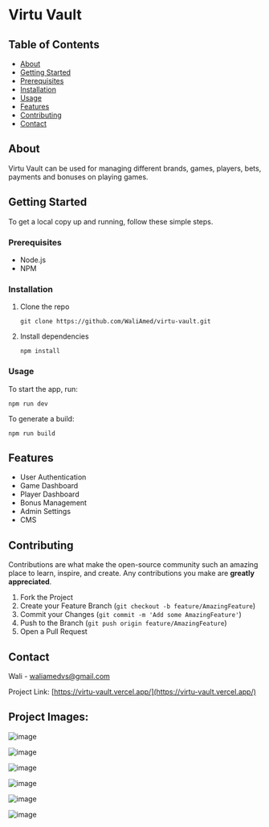 # Virtu Vault

## Table of Contents

- [About](#about)
- [Getting Started](#getting-started)
- [Prerequisites](#prerequisites)
- [Installation](#installation)
- [Usage](#usage)
- [Features](#features)
- [Contributing](#contributing)
- [Contact](#contact)

## About

Virtu Vault can be used for managing different brands, games, players, bets, payments and bonuses on playing games. 

## Getting Started

To get a local copy up and running, follow these simple steps.

### Prerequisites

- Node.js
- NPM


### Installation

1. Clone the repo
   ```
   git clone https://github.com/WaliAmed/virtu-vault.git
   ```
2. Install dependencies
   ```
   npm install
   ```

### Usage

To start the app, run:

```
npm run dev
```

To generate a build:

```
npm run build
```

## Features

- User Authentication
- Game Dashboard
- Player Dashboard
- Bonus Management
- Admin Settings
- CMS 

## Contributing

Contributions are what make the open-source community such an amazing place to learn, inspire, and create. Any contributions you make are **greatly appreciated**.

1. Fork the Project
2. Create your Feature Branch (`git checkout -b feature/AmazingFeature`)
3. Commit your Changes (`git commit -m 'Add some AmazingFeature'`)
4. Push to the Branch (`git push origin feature/AmazingFeature`)
5. Open a Pull Request

## Contact

Wali - waliamedvs@gmail.com

Project Link: [https://virtu-vault.vercel.app/](https://virtu-vault.vercel.app/)


## Project Images:

![image](https://github.com/WaliAmed/virtu-vault/assets/100444054/22ab4214-9bf7-4e5f-aa2f-e2c7d2c5b551)

![image](https://github.com/WaliAmed/virtu-vault/assets/100444054/d31c284f-7df7-4db7-9f4c-895c94225727)

![image](https://github.com/WaliAmed/virtu-vault/assets/100444054/d1f0fab2-bdcd-4629-ac30-c57b58c3f359)

![image](https://github.com/WaliAmed/virtu-vault/assets/100444054/9f84a867-bc6e-435a-9771-7bebb7b1a217)

![image](https://github.com/WaliAmed/virtu-vault/assets/100444054/47695906-5607-46f2-ae06-92f046e44728)

![image](https://github.com/WaliAmed/virtu-vault/assets/100444054/eca80d7b-d4de-4f74-8f3a-2bcca429304f)
